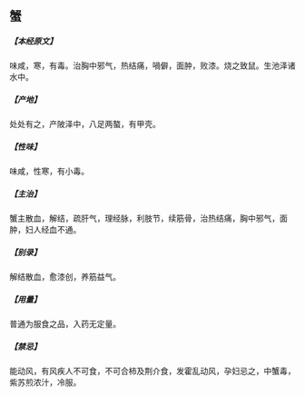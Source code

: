 ## 蟹

##### 【本经原文】
味咸，寒，有毒。治胸中邪气，热结痛，喎僻，面肿，败漆。烧之致鼠。生池泽诸水中。
##### 【产地】
处处有之，产陂泽中，八足两螯，有甲壳。
##### 【性味】
味咸，性寒，有小毒。
##### 【主治】
蟹主散血，解结，疏肝气，理经脉，利肢节，续筋骨，治热结痛，胸中邪气，面肿，妇人经血不通。
##### 【别录】
解结散血，愈漆创，养筋益气。
##### 【用量】
普通为服食之品，入药无定量。
##### 【禁忌】
能动风，有风疾人不可食，不可合柿及荆介食，发霍乱动风，孕妇忌之，中蟹毒，紫苏煎浓汁，冷服。